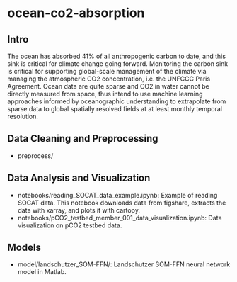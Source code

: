 # ocean-co2-absorption

## Intro
The ocean has absorbed 41% of all anthropogenic carbon to date, and this sink is critical for climate change going forward. Monitoring the carbon sink is critical for supporting global-scale management of the climate via managing the atmospheric CO2 concentration, i.e. the UNFCCC Paris Agreement. Ocean data are quite sparse and CO2 in water cannot be directly measured from space, thus intend to use machine learning approaches informed by oceanographic understanding to extrapolate from sparse data to global spatially resolved fields at at least monthly temporal resolution.

## Data Cleaning and Preprocessing
* preprocess/

## Data Analysis and Visualization
* notebooks/reading_SOCAT_data_example.ipynb: Example of reading SOCAT data. This notebook downloads data from figshare, extracts the data with xarray, and plots it with cartopy.
* notebooks/pCO2_testbed_member_001_data_visualization.ipynb: Data visualization on pCO2 testbed data.

## Models
* model/landschutzer_SOM-FFN/: Landschutzer SOM-FFN neural network model in Matlab.
